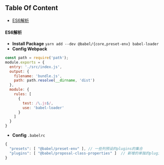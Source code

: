<!-- START doctoc generated TOC please keep comment here to allow auto update -->
<!-- DON'T EDIT THIS SECTION, INSTEAD RE-RUN doctoc TO UPDATE -->
## Table Of Content

- [ES6解析](#es6%E8%A7%A3%E6%9E%90)

<!-- END doctoc generated TOC please keep comment here to allow auto update -->

#### ES6解析
- **Install Package** `yarn add --dev @babel/{core,preset-env} babel-loader`
- **Config Webpack**
```javascript
const path = require('path');
module.exports = {
  entry: './src/index.js',
  output: {
    filename: 'bundle.js',
    path: path.resolve(__dirname, 'dist')
  },
  module: {
    rules: [
      {
        test: /\.js$/,
        use: 'babel-loader'
      }
    ]
  }
}
```
- **Config** `.babelrc`
```javascript
{
  "presets": [ "@babel/preset-env" ], // 一些列预设的plugins的集合
  "plugins": [ "@babel/proposal-class-properties" ]  // 新增的单独的plugin
}
```
